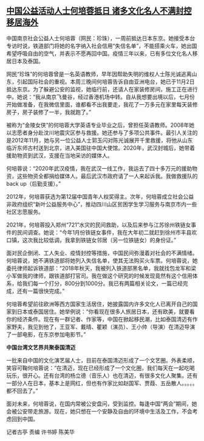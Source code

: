 <!--1668071081000-->
[中国公益活动人士何培蓉抵日 诸多文化名人不满封控移居海外](https://www.rfa.org/mandarin/yataibaodao/renquanfazhi/gt1-11102022040323.html)
------

<p><span style="font-weight: 400;">中国南京社会公益人士何培蓉（网民：珍珠），一周前抵达日本东京。她接受本台专访时说，铁道部门将她的名字纳入社会信用“失信名单”，不能搭乘火车，她出国希望呼吸自由的空气，并表示不愿再回中国。疫情三年以来，已有多位文化名人移居日本及泰国。</span></p><p><span style="font-weight: 400;">网民“珍珠”的何培蓉曾是一名英语教师，早年因帮助失明的维权人士陈光诚逃离山东，引起国际社会的重视。本周三晚间何培蓉告诉自由亚洲电台，她已于11月2日抵达东京。为了躲避公安的监视，她临行前，还请人在家装修房间，施工正在进行中。她</span><span style="font-weight: 400;">说</span><span style="font-weight: 400;">：“我从南京飞曼谷，经过香港机场中转。自从我想要出境以后，七月份开始做准备，在我微信里面，谁都看不出我要走，我花了一万多元在家里每天装修房子，房子装修了一半，我就跑了。”</span></p><p><span style="font-weight: 400;">被称为“金陵女侠”的何培蓉大学英语专业毕业之后，曾担任英语教师。2008年她以志愿者身分赴汶川地震灾区参与救援。她还参与了多项公共事件。最引人关注的是2012年11月，她与另一位公益人士郭玉闪对陈光诚展开千里救援，将他从山东临沂东师古村送到北京，进入美国驻中国大使馆。2020年，武汉封城后，她带着援助物资到武汉，支援在当地采访的媒体人。</span></p><p><span style="font-weight: 400;">何培蓉说：“2020年武汉疫情，我在武汉一线工作，我运去了四十多万元的援助物资，这些物资全都捐给媒体人。最后武汉市政府请了一人来起诉我。我做救援队的back up（后勤支援）。”</span></p><p><span style="font-weight: 400;">2012年，何培蓉获选为第12届中国青年人权奖得主。次年，何培蓉成立社会公益非政府组织“新叶公益服务中心”，推动四川山区贫困学生学习服务与南京市内一些社区志愿服务。</span></p><p><span style="font-weight: 400;">2021年，何培蓉投入郑州“721”水灾的民间救助，以及后来参与江苏徐州铁链女事件的民间调查。她说：“今年1月份铁链女事件，我在大年初二就赶到徐州市丰县欢口镇，这次我比较低调，我拿到铁链女邻居（另一位铁链女）的身份证。”</span></p><p><span style="font-weight: 400;">面对民企倒闭、工人失业、疫情封控等措施，中国民间弥漫着对社会的不满情绪。何培蓉说，她不满铁道部将她列入失信名单，使其无法购买火车票。何培蓉说，她委托律师起诉铁道部：“2018年秋天，我被列入铁道部黑名单，我就找包龙军和梁小军做我的律师，跟铁道部打官司。我在做这个研究的时候发现竟然有这个信用体系，给我们每一个打分，800分到1000分。我已有两篇相关论文，一篇已经完成，还有一篇很快完成。”</span></p><p><span style="font-weight: 400;">何培蓉希望前往欧洲等西方国家生活居住，她披露国内许多文化人已离开自己的国家到日本或泰国居住。她举例说：“你看现在很多人旅居日本，还有欧美，就要看你的经济条件。现在有一群记者、作家等，中国在掀起移民潮，比如泰国清迈有作家野夫，我见到他了，王亚军、戴晴、瞿颖（演员）、王小帅（导演）在清迈导演了一部电影，在东京参加电影节。”</span></p><p><b>中国台湾文艺界共聚泰国清迈</b></p><p><span style="font-weight: 400;">一批来自中国的文化演艺届人士，目前在泰国清迈形成了一个文艺圈。外表柔顺，笑容可鞠何培蓉说：“在清迈，现在已经形成了一个文化圈，我们每天在一起吃喝玩乐，很开心。还有台湾的杨立德（音乐人）也在清迈，有很多文化人聚集。还有一部分人在日本，基本上是网红，但也有作家比如赵国军、贾葭、五岳散人。。。。。都不回去了。”</span></p><p><span style="font-weight: 400;">面对未来，何培蓉说，在国内常被公安盘问，受到监控。每逢中国“两会”期间，她会被公安带走旅游。现在，她只想在一个安静及自由的环境中生活及工作，不会考虑回到中国。</span></p><p><span style="font-weight: 400;">记者古亭 责编 许书婷 陈美华 </span></p><p><br/><br/></p>
